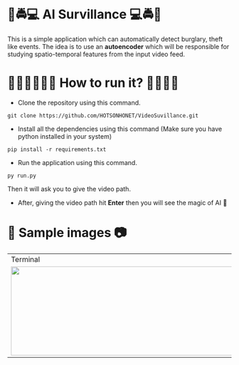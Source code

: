 # 🚨🚔💻 AI Survillance 💻🚔🚨

This is a simple application which can automatically detect burglary, theft like events. The idea is to use an **autoencoder** which will be responsible for studying spatio-temporal features from the input video feed.

# 🏃🏽‍♂️🏃🏽‍♀️ How to run it? 🏃🏃🏽‍♂
* Clone the repository using this command.
~~~
git clone https://github.com/HOTSONHONET/VideoSuvillance.git
~~~
* Install all the dependencies using this command (Make sure you have python installed in your system)
~~~
pip install -r requirements.txt
~~~
* Run the application using this command.
~~~
py run.py 
~~~
Then it will ask you to give the video path. 
* After, giving the video path hit **Enter** then you will see the magic of AI 🦾

# 📸 Sample images 📷

<table>
  <tr>
    <td>Terminal</td>
    <td>Bulgary</td>
    <td>School fight</td>
  </tr>
  <tr>
    <td><img src="https://user-images.githubusercontent.com/56304060/129040428-d6305d32-b4e0-4103-8794-f76c4bd43ad6.png" width=500 height=200></td>
    <td><img src="https://user-images.githubusercontent.com/56304060/129043852-2d93782d-b4a7-4302-bdcc-b7e15f1b304a.gif" width=500 height=200></td>
    <td><img src="https://user-images.githubusercontent.com/56304060/129045537-b1329a4e-32d7-4d5b-ad3c-8d84ada3af27.gif" width=500 height=200></td>
  </tr>
  
 </table>




